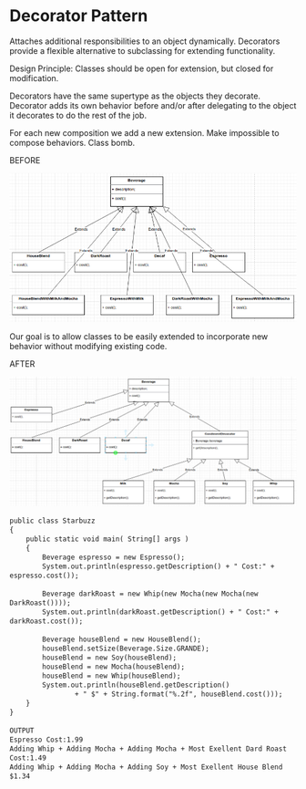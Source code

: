 # Decorator Pattern
Attaches additional responsibilities to an object dynamically. Decorators provide a flexible alternative to subclassing for extending functionality.

Design Principle: Classes should be open for extension, but closed for modification.

Decorators have the same supertype as the objects they decorate. Decorator adds its own behavior before and/or after delegating to the object it 
decorates to do the rest of the job. 

For each new composition we add a new extension. Make impossible to compose behaviors. Class bomb.

BEFORE

![img.png](src/images/img.png)

Our goal is to allow classes to be easily extended to incorporate new behavior without modifying existing code.

AFTER

![img.png](src/images/img1.png)


```
public class Starbuzz
{
    public static void main( String[] args )
    {
        Beverage espresso = new Espresso();
        System.out.println(espresso.getDescription() + " Cost:" + espresso.cost());

        Beverage darkRoast = new Whip(new Mocha(new Mocha(new DarkRoast())));
        System.out.println(darkRoast.getDescription() + " Cost:" + darkRoast.cost());

        Beverage houseBlend = new HouseBlend();
        houseBlend.setSize(Beverage.Size.GRANDE);
        houseBlend = new Soy(houseBlend);
        houseBlend = new Mocha(houseBlend);
        houseBlend = new Whip(houseBlend);
        System.out.println(houseBlend.getDescription()
                + " $" + String.format("%.2f", houseBlend.cost()));
    }
}

OUTPUT
Espresso Cost:1.99
Adding Whip + Adding Mocha + Adding Mocha + Most Exellent Dard Roast Cost:1.49
Adding Whip + Adding Mocha + Adding Soy + Most Exellent House Blend $1.34
```